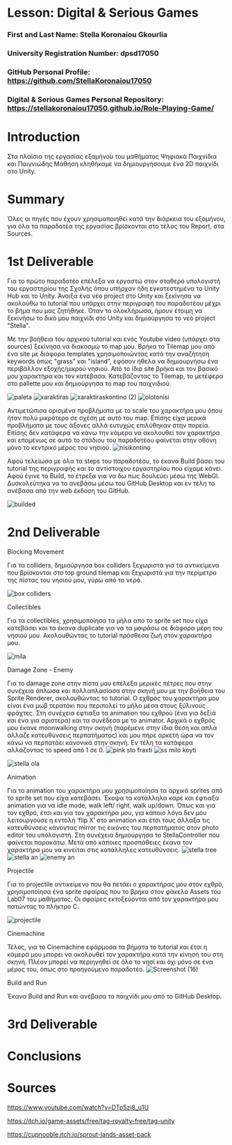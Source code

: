 # Lesson: Digital & Serious Games

### First and Last Name: Stella Koronaiou Gkourlia
### University Registration Number: dpsd17050
### GitHub Personal Profile: https://github.com/StellaKoronaiou17050
### Digital & Serious Games Personal Repository: https://stellakoronaiou17050.github.io/Role-Playing-Game/

# Introduction

Στα πλαίσια της εργασίας εξαμήνου του μαθήματος Ψηφιακά Παιχνίδια και Παιγνιώδης Μάθηση κληθήκαμε να δημιουργήσουμε ένα 2D παιχνίδι στο Unity.


# Summary

Όλες οι πηγές που έχουν χρησιμοποιηθεί κατά την διάρκεια του εξαμήνου, για όλα τα παραδοτέα της εργασίας βρίσκονται στο τέλος του Report, στα Sources.


# 1st Deliverable

Για το πρώτο παραδοτέο επέλεξα να εργαστώ στον σταθερό υπολογιστή του εργαστηρίου της Σχολής όπου υπήρχαν ήδη εγκατεστημένα το Unity Hub και το Unity.
Άνοιξα ένα νέο project στο Unity και ξεκίνησα να ακολούθω το tutorial που υπάρχει στην περιγραφή του παραδοτέου μέχρι το βήμα που μας ζητήθηκε.
Όταν το ολοκλήρωσα, ήμουν έτοιμη να ξεκινήσω το δικό μου παιχνίδι στο Unity και δημιούργησα το νεο project "Stella".

Με την βοήθεια του αρχικού tutorial και ενός Youtube video (υπάρχει στα sources) ξεκίνησα να διακοσμώ το map μου. Βρήκα το Tilemap μου από ένα site με διάφορα templates χρησιμοποιώντας κατά την αναζήτηση keywords όπως "grass" και "island", εφόσον ήθελα να δημιουργήσω ένα περιβάλλον εξοχής/μικρού νησιού. Από το ίδιο site βρήκα και τον βασικό μου χαρακτήρα και τον κατέβασα. Κατεβάζοντας το Tilemap, το μετέφερα στο pallette μου και δημιούργησα το map του παιχνιδιού.

![paleta](https://user-images.githubusercontent.com/101730746/201399703-88df3c1b-e70d-436f-bf10-22ca213ca1df.png)
![xaraktiras](https://user-images.githubusercontent.com/101730746/201399707-f046029b-bd05-4514-a392-7199dfba6da7.png)
![xaraktiraskontino (2)](https://user-images.githubusercontent.com/101730746/201399711-36e27647-1118-4c59-8012-5221617df5ee.png)
![olotonisi](https://user-images.githubusercontent.com/101730746/201400181-b3281777-2bd8-4849-b5ab-8e8004b0912d.png)



Αντιμετώπισα ορισμένα προβλήματα με το scale του χαρακτήρα μου όπου ήταν πολύ μικρότερο σε σχέση με αυτό του map. Επίσης είχα μερικά προβλήματα με τους άξονες αλλά ευτυχώς επιλύθηκαν στην πορεία. Επίσης δεν κατάφερα να κάνω την κάμερα να ακολουθεί τον χαρακτήρα και επομένως σε αυτό το στάδιου του παραδοτέου φαίνεται στην οθόνη μόνο το κεντρικό μέρος του νησιού. 
![nisikontino](https://user-images.githubusercontent.com/101730746/201400139-db7e50f9-6d6e-48f5-8b4b-97c905e2aaed.png)


Αφού τελείωσα με όλα τα steps του παραδοτέου, το έκανα Build βάσει του tutorial της περιγραφής και το αντίστοιχου εργαστηρίου που είχαμε κάνει. Αφού έγινε το Build, το έτρεξα για να δω πως δουλεύει μέσω της WebGl. Δυσκολεύτηκα να το ανεβάσω μέσω του GitHub Desktop και εν τέλη το ανέβασα από την web έκδοση του GitHub.

![builded](https://user-images.githubusercontent.com/101730746/201400011-a7e6d73d-a688-4a29-944d-72d96d2d3ffb.png)


# 2nd Deliverable
Blocking Movement

Για τα colliders, δημιούργησα box colliders ξεχωριστά για τα αντικείμενα που βρίσκονται στο top ground tilemap και ξεχωριστά για την περίμετρο της πίστας του νησιού μου, γύρω από το νερό.

![box colliders](https://user-images.githubusercontent.com/101730746/208316619-1084f25e-6610-4f9d-b775-41d003cfa944.png)



Collectibles

Για τα collectibles, χρησιμοποίησα τα μήλα απο το sprite set που είχα κατεβάσει και τα έκανα duplicate για να τα μοιράσω σε διάφορα μέρη του νησιού μου. Ακολουθώντας το tutorial πρόσθεσα ζωή στον χαρακτήρα μου.

![mila](https://user-images.githubusercontent.com/101730746/208316919-b47d02b7-7e6e-4a90-b0df-2583942d9658.png)

Damage Zone - Enemy

Για το damage zone στην πίστα μου επέλεξα μερικές πέτρες που στην συνέχεια άπλωσα και πολλαπλασίασα στην σκηνή μου με την βοήθεια του Sprite Renderer, ακολουθώντας το tutorial. Ο εχθρός του χαρακτήρα μου είναι ένα μωβ τερατάκι που περιπολεί το μήλο μέσα στους ξύλινους φράχτες. Στη συνέχεια εφτιαξα τα animation του εχθρού (ένα για δεξιά και ένα για αριστερά) και τα συνέδεσα με το animator. Αρχικά ο εχθρός μου έκανε moonwalking στην σκηνή (παρέμενε στην ίδια θέση και απλά άλλαζε κατευθύνσεις περπατήματος) και μου πήρε αρκετή ώρα να τον κάνω να περπατάει κανονικά στην σκηνή. Εν τέλη τα κατάφερα αλλάζοντας το speed από 1 σε 0.
![pink sto fraxti](https://user-images.githubusercontent.com/101730746/208316817-c54e80ed-23ad-4207-a623-38c11aa204e7.png)
![ss milo koyti](https://user-images.githubusercontent.com/101730746/208316827-895a1a4f-96d4-4f83-8723-ce9d32b75f9e.png)

![stella ola](https://user-images.githubusercontent.com/101730746/208316685-dd97afd5-7ea0-4b9e-9e65-fd58ddd819a1.png)



Animation

Για το animation του χαρακτήρα μου χρησιμοποίησα τα αρχικά sprites από το sprite set που είχα κατεβάσει. Έκοψα τα κατάλληλα καρε και έφτιαξα animation για να idle mode, walk left/ right, walk up/down. Όπως και για τον εχθρό, έτσι και για τον χαρακτήρα μου, για κάποιο λόγο δεν μου λειτουργούσε η εντολή ‘flip X’ στο animation και έτσι τους άλλαξα τις κατευθύνσεις κάνοντας mirror τις εικόνες του περπατήματος στον photo editor του υπολογιστή. Στη συνέχεια δημιούργησα το StellaController που φαίνεται παρακάτω. Μετά από κάποιες προσπάθειες έκανα τον χαρακτήρα μου να κινείται στις κατάλληλες κατευθύνσεις.
![stella tree](https://user-images.githubusercontent.com/101730746/208316743-809a6def-de21-48e3-adf8-629acb448008.png)
![stella an](https://user-images.githubusercontent.com/101730746/208316767-0434fae0-c3ba-44d9-841d-029945c14f69.png)
![enemy an](https://user-images.githubusercontent.com/101730746/208316777-19ade415-72d3-4dfc-a317-df47fd703530.png)




Projectile

Για το projectile αντικείμενο που θα πετάει ο χαρακτήρας μου στον εχθρό, χρησιμοποίησα ένα sprite σφαίρας που το βρήκα στον φάκελο Assets του Lab07 του μαθήματος. Οι σφαίρες εκτοξεύονται από τον χαρακτήρα μου πατώντας το πλήκτρο C.

![projectile](https://user-images.githubusercontent.com/101730746/208316857-110ba032-37f0-4efd-b412-486e3ba026e3.png)


Cinemachine

Τέλος, για το Cinemachine εφάρμοσα τα βήματα το tutorial και έτσι η κάμερά μου μπορει να ακολουθεί τον χαρακτήρα κατά την κίνησή του στη σκηνή. Πλέον μπορεί να περιηγηθεί σε όλο το νησί και όχι μόνο σε ένα μέρος του, όπως στο προηγούμενο παραδοτέο.
![Screenshot (16)](https://user-images.githubusercontent.com/101730746/208316717-0455e4cd-4a81-4fed-a444-85d4fc52da71.png)


Build and Run

Έκανα Build and Run και ανέβασα το παιχνίδι μου από το GitHub Desktop.



# 3rd Deliverable 


# Conclusions


# Sources

https://www.youtube.com/watch?v=DTp5zi8_u1U

https://itch.io/game-assets/free/tag-royalty-free/tag-unity

https://cupnooble.itch.io/sprout-lands-asset-pack
